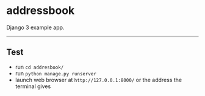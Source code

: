 # addressbook
Django 3 example app.

---

## Test
- run `cd addresbook/`
- run `python manage.py runserver`
- launch web browser at `http://127.0.0.1:8000/` or the address the terminal gives 
